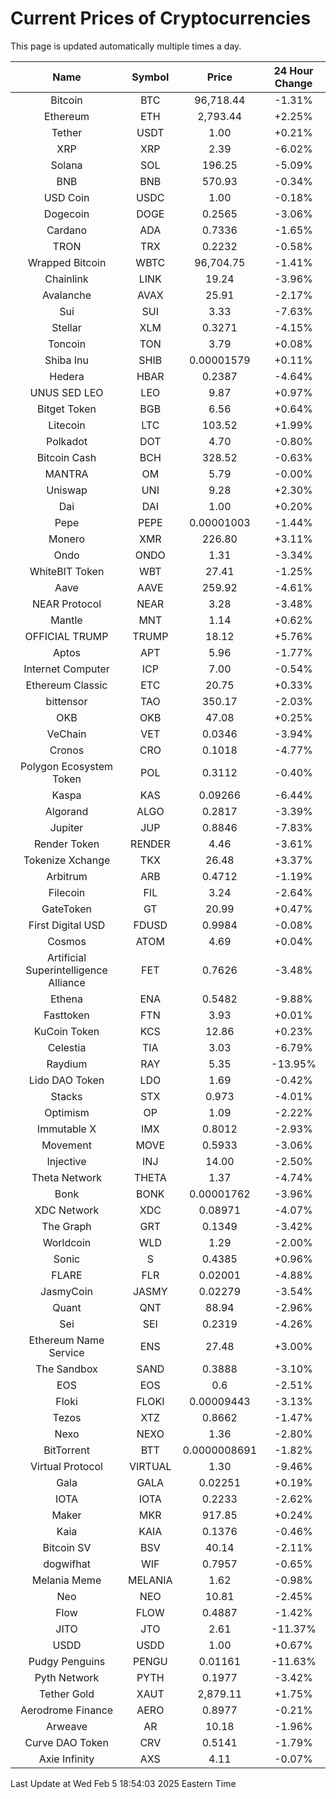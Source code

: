 # Current Prices of Cryptocurrencies
This page is updated automatically multiple times a day.

| Name | Symbol | Price | 24 Hour Change |
| :---: |:---:| :---: | :---: |
| Bitcoin | BTC | 96,718.44 | -1.31% |
| Ethereum | ETH | 2,793.44 | +2.25% |
| Tether | USDT | 1.00 | +0.21% |
| XRP | XRP | 2.39 | -6.02% |
| Solana | SOL | 196.25 | -5.09% |
| BNB | BNB | 570.93 | -0.34% |
| USD Coin | USDC | 1.00 | -0.18% |
| Dogecoin | DOGE | 0.2565 | -3.06% |
| Cardano | ADA | 0.7336 | -1.65% |
| TRON | TRX | 0.2232 | -0.58% |
| Wrapped Bitcoin | WBTC | 96,704.75 | -1.41% |
| Chainlink | LINK | 19.24 | -3.96% |
| Avalanche | AVAX | 25.91 | -2.17% |
| Sui | SUI | 3.33 | -7.63% |
| Stellar | XLM | 0.3271 | -4.15% |
| Toncoin | TON | 3.79 | +0.08% |
| Shiba Inu | SHIB | 0.00001579 | +0.11% |
| Hedera | HBAR | 0.2387 | -4.64% |
| UNUS SED LEO | LEO | 9.87 | +0.97% |
| Bitget Token | BGB | 6.56 | +0.64% |
| Litecoin | LTC | 103.52 | +1.99% |
| Polkadot | DOT | 4.70 | -0.80% |
| Bitcoin Cash | BCH | 328.52 | -0.63% |
| MANTRA | OM | 5.79 | -0.00% |
| Uniswap | UNI | 9.28 | +2.30% |
| Dai | DAI | 1.00 | +0.20% |
| Pepe | PEPE | 0.00001003 | -1.44% |
| Monero | XMR | 226.80 | +3.11% |
| Ondo | ONDO | 1.31 | -3.34% |
| WhiteBIT Token | WBT | 27.41 | -1.25% |
| Aave | AAVE | 259.92 | -4.61% |
| NEAR Protocol | NEAR | 3.28 | -3.48% |
| Mantle | MNT | 1.14 | +0.62% |
| OFFICIAL TRUMP | TRUMP | 18.12 | +5.76% |
| Aptos | APT | 5.96 | -1.77% |
| Internet Computer | ICP | 7.00 | -0.54% |
| Ethereum Classic | ETC | 20.75 | +0.33% |
| bittensor | TAO | 350.17 | -2.03% |
| OKB | OKB | 47.08 | +0.25% |
| VeChain | VET | 0.0346 | -3.94% |
| Cronos | CRO | 0.1018 | -4.77% |
| Polygon Ecosystem Token | POL | 0.3112 | -0.40% |
| Kaspa | KAS | 0.09266 | -6.44% |
| Algorand | ALGO | 0.2817 | -3.39% |
| Jupiter | JUP | 0.8846 | -7.83% |
| Render Token | RENDER | 4.46 | -3.61% |
| Tokenize Xchange | TKX | 26.48 | +3.37% |
| Arbitrum | ARB | 0.4712 | -1.19% |
| Filecoin | FIL | 3.24 | -2.64% |
| GateToken | GT | 20.99 | +0.47% |
| First Digital USD | FDUSD | 0.9984 | -0.08% |
| Cosmos | ATOM | 4.69 | +0.04% |
| Artificial Superintelligence Alliance | FET | 0.7626 | -3.48% |
| Ethena | ENA | 0.5482 | -9.88% |
| Fasttoken | FTN | 3.93 | +0.01% |
| KuCoin Token | KCS | 12.86 | +0.23% |
| Celestia | TIA | 3.03 | -6.79% |
| Raydium | RAY | 5.35 | -13.95% |
| Lido DAO Token | LDO | 1.69 | -0.42% |
| Stacks | STX | 0.973 | -4.01% |
| Optimism | OP | 1.09 | -2.22% |
| Immutable X | IMX | 0.8012 | -2.93% |
| Movement | MOVE | 0.5933 | -3.06% |
| Injective | INJ | 14.00 | -2.50% |
| Theta Network | THETA | 1.37 | -4.74% |
| Bonk | BONK | 0.00001762 | -3.96% |
| XDC Network | XDC | 0.08971 | -4.07% |
| The Graph | GRT | 0.1349 | -3.42% |
| Worldcoin | WLD | 1.29 | -2.00% |
| Sonic | S | 0.4385 | +0.96% |
| FLARE | FLR | 0.02001 | -4.88% |
| JasmyCoin | JASMY | 0.02279 | -3.54% |
| Quant | QNT | 88.94 | -2.96% |
| Sei | SEI | 0.2319 | -4.26% |
| Ethereum Name Service | ENS | 27.48 | +3.00% |
| The Sandbox | SAND | 0.3888 | -3.10% |
| EOS | EOS | 0.6 | -2.51% |
| Floki | FLOKI | 0.00009443 | -3.13% |
| Tezos | XTZ | 0.8662 | -1.47% |
| Nexo | NEXO | 1.36 | -2.80% |
| BitTorrent | BTT | 0.0000008691 | -1.82% |
| Virtual Protocol | VIRTUAL | 1.30 | -9.46% |
| Gala | GALA | 0.02251 | +0.19% |
| IOTA | IOTA | 0.2233 | -2.62% |
| Maker | MKR | 917.85 | +0.24% |
| Kaia | KAIA | 0.1376 | -0.46% |
| Bitcoin SV | BSV | 40.14 | -2.11% |
| dogwifhat | WIF | 0.7957 | -0.65% |
| Melania Meme | MELANIA | 1.62 | -0.98% |
| Neo | NEO | 10.81 | -2.45% |
| Flow | FLOW | 0.4887 | -1.42% |
| JITO | JTO | 2.61 | -11.37% |
| USDD | USDD | 1.00 | +0.67% |
| Pudgy Penguins | PENGU | 0.01161 | -11.63% |
| Pyth Network | PYTH | 0.1977 | -3.42% |
| Tether Gold | XAUT | 2,879.11 | +1.75% |
| Aerodrome Finance | AERO | 0.8977 | -0.21% |
| Arweave | AR | 10.18 | -1.96% |
| Curve DAO Token | CRV | 0.5141 | -1.79% |
| Axie Infinity | AXS | 4.11 | -0.07% |

Last Update at Wed Feb  5 18:54:03 2025 Eastern Time